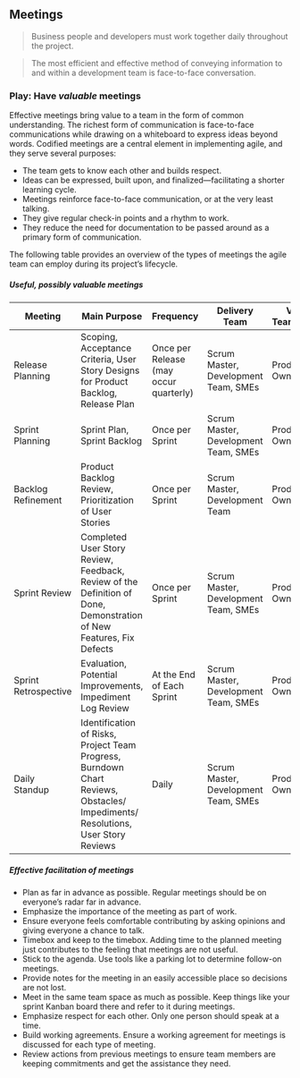 ## Meetings

> Business people and developers must work together daily throughout the project. 

> The most efficient and effective method of conveying information to and within a development team is face-to-face conversation.

### Play: Have *valuable* meetings

Effective meetings bring value to a team in the form of common understanding. The richest form of communication is face-to-face communications while drawing on a whiteboard to express ideas beyond words. Codified meetings are a central element in implementing agile, and they serve several purposes:

* The team gets to know each other and builds respect.
* Ideas can be expressed, built upon, and finalized—facilitating a shorter learning cycle.
* Meetings reinforce face-to-face communication, or at the very least talking. 
* They give regular check-in points and a rhythm to work.
* They reduce the need for documentation to be passed around as a primary form of communication.

The following table provides an overview of the types of meetings the agile team can employ during its project’s lifecycle.

##### Useful, possibly valuable meetings

| Meeting | Main Purpose | Frequency | Delivery Team | Value Team/Client | 
| ------- | ------------ | --------- | ------------- | ----------------- | 
| Release Planning | Scoping, Acceptance Criteria, User Story Designs for Product Backlog, Release Plan | Once per Release (may occur quarterly) | Scrum Master, Development Team, SMEs | Product Owner |
| Sprint Planning | Sprint Plan, Sprint Backlog | Once per Sprint | Scrum Master, Development Team, SMEs | Product Owner |
| Backlog Refinement | Product Backlog Review, Prioritization of User Stories | Once per Sprint | Scrum Master, Development Team | Product Owner |
| Sprint Review | Completed User Story Review, Feedback, Review of the Definition of Done, Demonstration of New Features, Fix Defects | Once per Sprint | Scrum Master, Development Team, SMEs | Product Owner |
| Sprint Retrospective | Evaluation, Potential Improvements, Impediment Log Review | At the End of Each Sprint | Scrum Master, Development Team, SMEs | Product Owner |
| Daily Standup | Identification of Risks, Project Team Progress, Burndown Chart Reviews, Obstacles/ Impediments/ Resolutions, User Story Reviews | Daily | Scrum Master, Development Team, SMEs | Product Owner | 

##### Effective facilitation of meetings 

* Plan as far in advance as possible. Regular meetings should be on everyone’s radar far in advance. 
* Emphasize the importance of the meeting as part of work.
* Ensure everyone feels comfortable contributing by asking opinions and giving everyone a chance to talk. 
* Timebox and keep to the timebox. Adding time to the planned meeting just contributes to the feeling that meetings are not useful. 
* Stick to the agenda. Use tools like a parking lot to determine follow-on meetings. 
* Provide notes for the meeting in an easily accessible place so decisions are not lost. 
* Meet in the same team space as much as possible. Keep things like your sprint Kanban board there and refer to it during meetings. 
* Emphasize respect for each other. Only one person should speak at a time. 
* Build working agreements. Ensure a working agreement for meetings is discussed for each type of meeting. 
* Review actions from previous meetings to ensure team members are keeping commitments and get the assistance they need.
